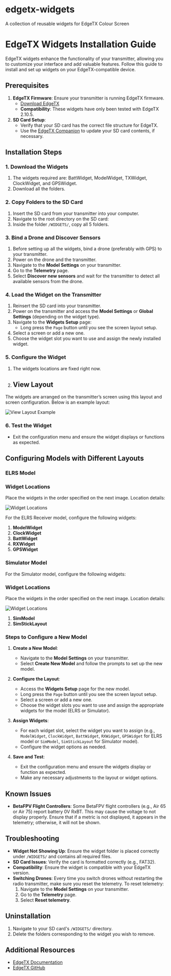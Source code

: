 # edgetx-widgets
A collection of reusable widgets for EdgeTX Colour Screen

# EdgeTX Widgets Installation Guide

EdgeTX widgets enhance the functionality of your transmitter, allowing you to customize your interface and add valuable features. Follow this guide to install and set up widgets on your EdgeTX-compatible device.

## Prerequisites

1. **EdgeTX Firmware**: Ensure your transmitter is running EdgeTX firmware.
   - [Download EdgeTX](https://www.edgetx.org/)
   - **Compatibility**: These widgets have only been tested with EdgeTX 2.10.5.
2. **SD Card Setup**:
   - Verify that your SD card has the correct file structure for EdgeTX.
   - Use the [EdgeTX Companion](https://www.edgetx.org/tools) to update your SD card contents, if necessary.

## Installation Steps

### 1. Download the Widgets
1. The widgets required are: BattWidget, ModelWidget, TXWidget, ClockWidget, and GPSWidget.
2. Download all the folders.

### 2. Copy Folders to the SD Card
1. Insert the SD card from your transmitter into your computer.
2. Navigate to the root directory on the SD card:
3. Inside the folder `/WIDGETS/`, copy all 5 folders.

### 3. Bind a Drone and Discover Sensors
1. Before setting up all the widgets, bind a drone (preferably with GPS) to your transmitter.
2. Power on the drone and the transmitter.
3. Navigate to the **Model Settings** on your transmitter.
4. Go to the **Telemetry** page.
5. Select **Discover new sensors** and wait for the transmitter to detect all available sensors from the drone.

### 4. Load the Widget on the Transmitter
1. Reinsert the SD card into your transmitter.
2. Power on the transmitter and access the **Model Settings** or **Global Settings** (depending on the widget type).
3. Navigate to the **Widgets Setup** page:
   - Long press the `Page` button until you see the screen layout setup.
4. Select a screen or add a new one.
5. Choose the widget slot you want to use and assign the newly installed widget.

### 5. Configure the Widget
1. The widgets locations are fixed right now.
2. ## View Layout
The widgets are arranged on the transmitter’s screen using this layout and screen configuration.
Below is an example layout:

![View Layout Example](/widgets/img/screen_config.jpeg)



### 6. Test the Widget
- Exit the configuration menu and ensure the widget displays or functions as expected.

## Configuring Models with Different Layouts

### ELRS Model

### Widget Locations
Place the widgets in the order specified on the next image. Location details:

![Widget Locations](/widgets/img/widget_layout.jpg)

For the ELRS Receiver model, configure the following widgets:

1. **ModelWidget**
2. **ClockWidget**
3. **BattWidget**
4. **RXWidget**
5. **GPSWidget**

### Simulator Model
For the Simulator model, configure the following widgets:

### Widget Locations
Place the widgets in the order specified on the next image. Location details:

![Widget Locations](/widgets/img/widget_layout_sim.jpg)

1. **SimModel**
2. **SimStickLayout**

### Steps to Configure a New Model

1. **Create a New Model**:
   - Navigate to the **Model Settings** on your transmitter.
   - Select **Create New Model** and follow the prompts to set up the new model.

2. **Configure the Layout**:
   - Access the **Widgets Setup** page for the new model.
   - Long press the `Page` button until you see the screen layout setup.
   - Select a screen or add a new one.
   - Choose the widget slots you want to use and assign the appropriate widgets for the model (ELRS or Simulator).

3. **Assign Widgets**:
   - For each widget slot, select the widget you want to assign (e.g., `ModelWidget`, `ClockWidget`, `BattWidget`, `RXWidget`, `GPSWidget` for ELRS model or `SimModel`, `SimStickLayout` for Simulator model).
   - Configure the widget options as needed.

4. **Save and Test**:
   - Exit the configuration menu and ensure the widgets display or function as expected.
   - Make any necessary adjustments to the layout or widget options.

## Known Issues
- **BetaFPV Flight Controllers**: Some BetaFPV flight controllers (e.g., Air 65 or Air 75) report battery 0V RxBT. This may cause the voltage to not display properly. Ensure that if a metric is not displayed, it appears in the telemetry; otherwise, it will not be shown.

## Troubleshooting
- **Widget Not Showing Up**: Ensure the widget folder is placed correctly under `/WIDGETS/` and contains all required files.
- **SD Card Issues**: Verify the card is formatted correctly (e.g., FAT32).
- **Compatibility**: Ensure the widget is compatible with your EdgeTX version.
- **Switching Drones**: Every time you switch drones without restarting the radio transmitter, make sure you reset the telemetry. To reset telemetry:
  1. Navigate to the **Model Settings** on your transmitter.
  2. Go to the **Telemetry** page.
  3. Select **Reset telemetry**.

## Uninstallation
1. Navigate to your SD card's `/WIDGETS/` directory.
2. Delete the folders corresponding to the widget you wish to remove.

## Additional Resources
- [EdgeTX Documentation](https://www.edgetx.org/documentation)
- [EdgeTX GitHub](https://github.com/EdgeTX)